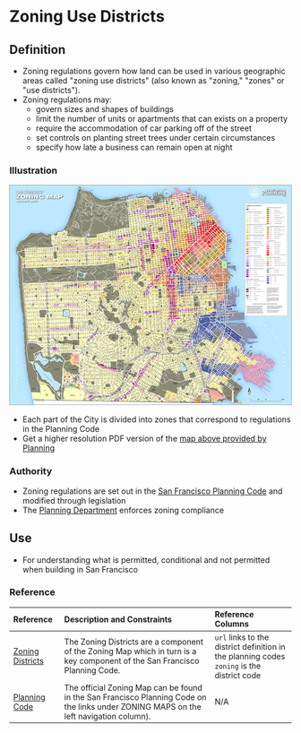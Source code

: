 # Zoning Use Districts

## Definition

* Zoning regulations govern how land can be used in various geographic areas called "zoning use districts" (also known as "zoning," "zones" or "use districts").
* Zoning regulations may:
  * govern sizes and shapes of buildings
  * limit the number of units or apartments that can exists on a property
  * require the accommodation of car parking off of the street
  * set controls on planting street trees under certain circumstances
  * specify how late a business can remain open at night

### Illustration

![](/assets/zoning_map.jpg)

* Each part of the City is divided into zones that correspond to regulations in the Planning Code
* Get a higher resolution PDF version of the [map above provided by Planning](http://default.sfplanning.org/zoning/zoning_map.pdf)

### Authority

* Zoning regulations are set out in the [San Francisco Planning Code](http://planningcode.sfplanning.org) and modified through legislation
* The [Planning Department](http://sf-planning.org/) enforces zoning compliance

## Use

* For understanding what is permitted, conditional and not permitted when building in San Francisco

### Reference

| Reference | Description and Constraints | Reference Columns |
| :--- | :--- | :--- |
| [Zoning Districts](https://data.sfgov.org/Geographic-Locations-and-Boundaries/Zoning-Districts/8br2-hhp3) | The Zoning Districts are a component of the Zoning Map which in turn is a key component of the San Francisco Planning Code. | `url` links to the district definition in the planning codes <br> `zoning` is the district code |
| [Planning Code](http://planningcode.sfplanning.org) | The official Zoning Map can be found in the San Francisco Planning Code on the links under ZONING MAPS on the left navigation column). | N/A |
